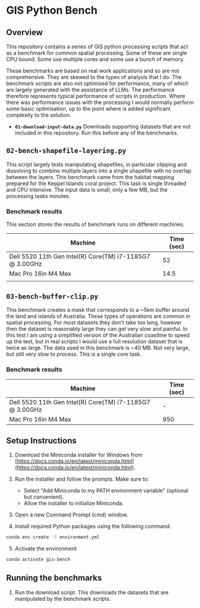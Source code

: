 # GIS Python Bench

## Overview

This repository contains a series of GIS python processing scripts that act as a benchmark for common spatial processing. Some of these are single CPU bound. Some use multiple cores and some use a bunch of memory. 

These benchmarks are based on real work applications and so are not comprehensive. They are skewed to the types of analysis that I do. The benchmark scripts are also not optimised for performance, many of which are largely generated with the assistance of LLMs. The performance therefore represents typical performance of scripts in production. Where there was performance issues with the processing I would normally perform some basic optimisation, up to the point where is added significant complexity to the solution.

- **`01-download-input-data.py`**
    Downloads supporting datasets that are not included in this repository. Run this before any of the benchmarks.

## `02-bench-shapefile-layering.py`
This script largely tests manipulating shapefiles, in particular clipping and dissolving to combine multiple layers into a single shapefile with no overlap between the layers. This benchmark came from the habitat mapping prepared for the Keppel Islands coral project. This task is single threaded and CPU intensive. The input data is small, only a few MB, but the processing tasks minutes. 

### Benchmark results
This section stores the results of benchmark runs on different machines.

| Machine                                                 | Time (sec) |
|---------------------------------------------------------|------------|
| Dell 5520 11th Gen Intel(R) Core(TM) i7-1185G7 @ 3.00GHz| 52       |
| Mac Pro 16in M4 Max                                     | 14.5       |
|                                                         |            |

## `03-bench-buffer-clip.py`
This benchmark creates a mask that corresponds to a ~5km buffer around the land and islands of Australia. These types of operations are common in spatial processing. For most datasets they don't take too long, however then the dataset is reasonably large they can get very slow and painful. In this test I am using a simplified version of the Australian coastline to speed up the test, but in real scripts I would use a full resolution dataset that is twice as large. The data used in this benchmark is ~40 MB. Not very large, but still very slow to process. This is a single core task.

### Benchmark results
| Machine                                                 | Time (sec) |
|---------------------------------------------------------|------------|
| Dell 5520 11th Gen Intel(R) Core(TM) i7-1185G7 @ 3.00GHz| -      |
| Mac Pro 16in M4 Max                                     | 950       |



    
## Setup Instructions

1. Download the Miniconda installer for Windows from [https://docs.conda.io/en/latest/miniconda.html](https://docs.conda.io/en/latest/miniconda.html).

2. Run the installer and follow the prompts. Make sure to:
   - Select "Add Miniconda to my PATH environment variable" (optional but convenient).
   - Allow the installer to initialize Miniconda.

3. Open a new Command Prompt (cmd) window.

4. Install required Python packages using the following command:
```bash
conda env create -f environment.yml
```
5. Activate the environment
```bash
conda activate gis-bench
```

## Running the benchmarks

1. Run the download script. This downloads the datasets that are manipulated by the benchmark scripts.
